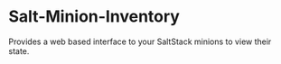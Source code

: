 # Salt-Minion-Inventory
Provides a web based interface to your SaltStack minions to view their state.
